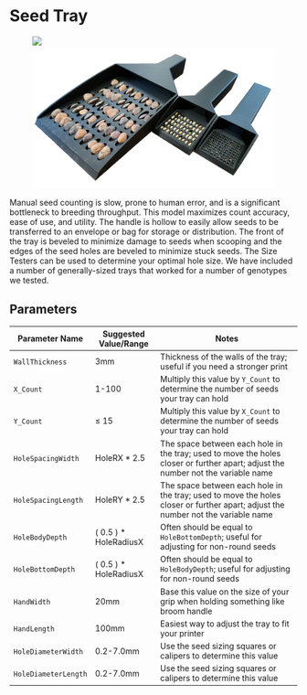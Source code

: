 # Seed Tray

<figure class="image">
    <p>
        <img src="./img/orientation.jpg" width="500" />
        <img src="./img/trays.png" width="500" />
    </p>
</figure>

Manual seed counting is slow, prone to human error, and is a significant bottleneck to breeding throughput.
This model maximizes count accuracy, ease of use, and utility.
The handle is hollow to easily allow seeds to be transferred to an envelope or bag for storage or distribution.
The front of the tray is beveled to minimize damage to seeds when scooping and the edges of the seed holes are beveled to minimize stuck seeds.
The Size Testers can be used to determine your optimal hole size.
We have included a number of generally-sized trays that worked for a number of genotypes we tested.

## Parameters

| Parameter Name     | Suggested Value/Range | Notes |
| ------------------ | --------------------- | ----- |
| `WallThickness` | 3mm | Thickness of the walls of the tray; useful if you need a stronger print |
| `X_Count` | 1-100                 | Multiply this value by `Y_Count` to determine the number of seeds your tray can hold |
| `Y_Count` | ≤ 15                  | Multiply this value by `X_Count` to determine the number of seeds your tray can hold |
| `HoleSpacingWidth` | HoleRX * 2.5 | The space between each hole in the tray; used to move the holes closer or further apart; adjust the number not the variable name |
| `HoleSpacingLength` | HoleRY * 2.5 | The space between each hole in the tray; used to move the holes closer or further apart; adjust the number not the variable name |
| `HoleBodyDepth` | ( 0.5 ) * HoleRadiusX | Often should be equal to `HoleBottomDepth`; useful for adjusting for non-round seeds |
| `HoleBottomDepth` | ( 0.5 ) * HoleRadiusX | Often should be equal to `HoleBodyDepth`; useful for adjusting for non-round seeds |
| `HandWidth` | 20mm | Base this value on the size of your grip when holding something like broom handle |
| `HandLength` | 100mm |Easiest way to adjust the tray to fit your printer |
| `HoleDiameterWidth` | 0.2-7.0mm | Use the seed sizing squares or calipers to determine this value |
| `HoleDiameterLength` | 0.2-7.0mm | Use the seed sizing squares or calipers to determine this value |
